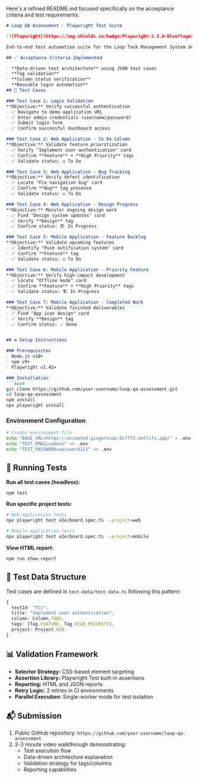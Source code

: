 Here's a refined README.md focused specifically on the acceptance criteria and test requirements:

```markdown
# Loop QA Assessment - Playwright Test Suite

[![Playwright](https://img.shields.io/badge/Playwright-2.3.0-blue?logo=playwright)](https://playwright.dev)

End-to-end test automation suite for the Loop Task Management System demo application, implementing data-driven testing patterns with Playwright.

## ✅ Acceptance Criteria Implemented

- **Data-driven test architecture** using JSON test cases
- **Tag validation** 
- **Column status verification**
- **Reusable login automation**
## 🧪 Test Cases

### Test Case 1: Login Validation
**Objective:** Verify successful authentication  
- ✅ Navigate to demo application URL  
- ✅ Enter admin credentials (username/password)  
- ✅ Submit login form  
- ✅ Confirm successful dashboard access  

### Test Case 2: Web Application - To Do Column
**Objective:** Validate feature prioritization  
- ✅ Verify "Implement user authentication" card  
- ✅ Confirm **Feature** + **High Priority** tags  
- ✅ Validate status: ◻️ To Do  

### Test Case 3: Web Application - Bug Tracking  
**Objective:** Verify defect identification  
- ✅ Locate "Fix navigation bug" card  
- ✅ Confirm **Bug** tag presence  
- ✅ Validate status: ◻️ To Do  

### Test Case 4: Web Application - Design Progress  
**Objective:** Monitor ongoing design work  
- ✅ Find "Design system updates" card  
- ✅ Verify **Design** tag  
- ✅ Confirm status: 🏗️ In Progress  

### Test Case 5: Mobile Application - Feature Backlog  
**Objective:** Validate upcoming features  
- ✅ Identify "Push notification system" card  
- ✅ Confirm **Feature** tag  
- ✅ Validate status: ◻️ To Do  

### Test Case 6: Mobile Application - Priority Feature  
**Objective:** Verify high-impact development  
- ✅ Locate "Offline mode" card  
- ✅ Confirm **Feature** + **High Priority** tags  
- ✅ Validate status: 🏗️ In Progress  

### Test Case 7: Mobile Application - Completed Work  
**Objective:** Validate finished deliverables  
- ✅ Find "App icon design" card  
- ✅ Verify **Design** tag  
- ✅ Confirm status: ✅ Done  


## ⚙️ Setup Instructions

### Prerequisites
- Node.js v18+
- npm v9+
- Playwright v1.41+

### Installation
```bash
git clone https://github.com/your-username/loop-qa-assessment.git
cd loop-qa-assessment
npm install
npx playwright install
```

### Environment Configuration
```bash
# Create environment file
echo "BASE_URL=https://animated-gingersnap-8cf7f2.netlify.app/" > .env
echo "TEST_EMAIL=admin" >> .env
echo "TEST_PASSWORD=password123" >> .env
```

## 🚀 Running Tests

**Run all test cases (headless):**
```bash
npm test
```

**Run specific project tests:**
```bash
# Web application tests
npx playwright test e2e/board.spec.ts --project=web

# Mobile application tests 
npx playwright test e2e/board.spec.ts --project=mobile
```

**View HTML report:**
```bash
npm run show-report
```

## 🧪 Test Data Structure
Test cases are defined in `test-data/test-data.ts` following this pattern:
```typescript
{
  testId: "TC1",
  title: "Implement user authentication",
  column: Column.TODO,
  tags: [Tag.FEATURE, Tag.HIGH_PRIORITY],
  project: Project.WEB
}
```

## 📊 Validation Framework
- **Selector Strategy:** CSS-based element targeting
- **Assertion Library:** Playwright Test built-in assertions
- **Reporting:** HTML and JSON reports
- **Retry Logic:** 2 retries in CI environments
- **Parallel Execution:** Single-worker mode for test isolation

## 📬 Submission
1. Public GitHub repository: `https://github.com/your-username/loop-qa-assessment`
2. 2-3 minute video walkthrough demonstrating:
   - Test execution flow
   - Data-driven architecture explanation
   - Validation strategy for tags/columns
   - Reporting capabilities

```